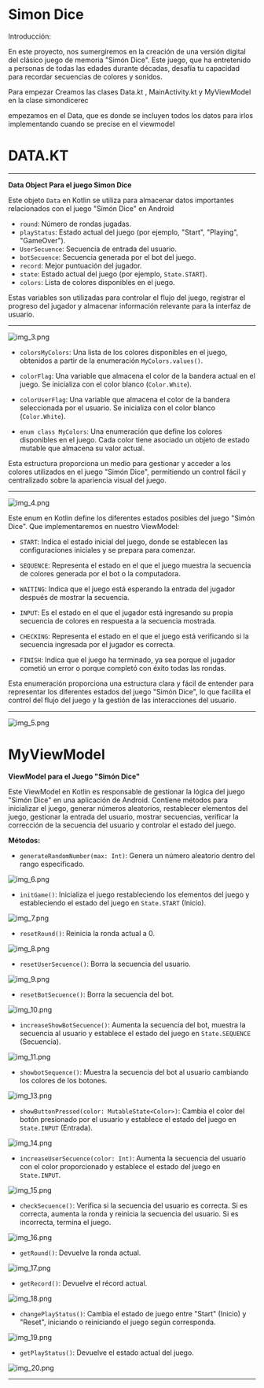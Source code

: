 # Simon Dice

Introducción:

En este proyecto, nos sumergiremos en la creación de una versión digital del clásico juego de memoria "Simón Dice". Este juego, que ha entretenido a personas de todas las edades durante décadas, 
desafía tu capacidad para recordar secuencias de colores y sonidos.

Para empezar Creamos las clases Data.kt , MainActivity.kt y MyViewModel en la clase simondicerec

empezamos en el Data, que es donde se incluyen todos los datos para irlos implementando cuando se precise en el viewmodel

# DATA.KT

---

**Data Object Para el juego Simon Dice**

Este objeto `Data` en Kotlin se utiliza para almacenar datos importantes relacionados con el juego "Simón Dice" en Android

- `round`: Número de rondas jugadas.
- `playStatus`: Estado actual del juego (por ejemplo, "Start", "Playing", "GameOver").
- `UserSecuence`: Secuencia de entrada del usuario.
- `botSecuence`: Secuencia generada por el bot del juego.
- `record`: Mejor puntuación del jugador.
- `state`: Estado actual del juego (por ejemplo, `State.START`).
- `colors`: Lista de colores disponibles en el juego.

Estas variables son utilizadas para controlar el flujo del juego, registrar el progreso del jugador y almacenar información relevante para la interfaz de usuario.

--- 

![img_3.png](img_3.png)

- `colorsMyColors`: Una lista de los colores disponibles en el juego, obtenidos a partir de la enumeración `MyColors.values()`.

- `colorFlag`: Una variable que almacena el color de la bandera actual en el juego. Se inicializa con el color blanco (`Color.White`).

- `colorUserFlag`: Una variable que almacena el color de la bandera seleccionada por el usuario. Se inicializa con el color blanco (`Color.White`).

- `enum class MyColors`: Una enumeración que define los colores disponibles en el juego. Cada color tiene asociado un objeto de estado mutable que almacena su valor actual.

Esta estructura proporciona un medio para gestionar y acceder a los colores utilizados en el juego "Simón Dice", permitiendo un control fácil y centralizado sobre la apariencia visual del juego.

---

![img_4.png](img_4.png)



Este enum en Kotlin define los diferentes estados posibles del juego "Simón Dice". Que implementaremos en nuestro ViewModel:

- `START`: Indica el estado inicial del juego, donde se establecen las configuraciones iniciales y se prepara para comenzar.

- `SEQUENCE`: Representa el estado en el que el juego muestra la secuencia de colores generada por el bot o la computadora.

- `WAITING`: Indica que el juego está esperando la entrada del jugador después de mostrar la secuencia.

- `INPUT`: Es el estado en el que el jugador está ingresando su propia secuencia de colores en respuesta a la secuencia mostrada.

- `CHECKING`: Representa el estado en el que el juego está verificando si la secuencia ingresada por el jugador es correcta.

- `FINISH`: Indica que el juego ha terminado, ya sea porque el jugador cometió un error o porque completó con éxito todas las rondas.

Esta enumeración proporciona una estructura clara y fácil de entender para representar los diferentes estados del juego "Simón Dice", lo que facilita el control del flujo del juego y la gestión de las interacciones del usuario.

--- 

![img_5.png](img_5.png)


# MyViewModel

**ViewModel para el Juego "Simón Dice"**

Este ViewModel en Kotlin es responsable de gestionar la lógica del juego "Simón Dice" en una aplicación de Android. Contiene métodos para inicializar el juego, generar números aleatorios, restablecer elementos del juego, gestionar la entrada del usuario, mostrar secuencias, verificar la corrección de la secuencia del usuario y controlar el estado del juego.

**Métodos:**

- `generateRandomNumber(max: Int)`: Genera un número aleatorio dentro del rango especificado.
 
![img_6.png](img_6.png)

- `initGame()`: Inicializa el juego restableciendo los elementos del juego y estableciendo el estado del juego en `State.START` (Inicio).

![img_7.png](img_7.png)

- `resetRound()`: Reinicia la ronda actual a 0.

![img_8.png](img_8.png)

- `resetUserSecuence()`: Borra la secuencia del usuario.

![img_9.png](img_9.png)

- `resetBotSecuence()`: Borra la secuencia del bot.

![img_10.png](img_10.png)

- `increaseShowBotSecuence()`: Aumenta la secuencia del bot, muestra la secuencia al usuario y establece el estado del juego en `State.SEQUENCE` (Secuencia).

![img_11.png](img_11.png)

- `showbotSequence()`: Muestra la secuencia del bot al usuario cambiando los colores de los botones.

![img_13.png](img_13.png)

- `showButtonPressed(color: MutableState<Color>)`: Cambia el color del botón presionado por el usuario y establece el estado del juego en `State.INPUT` (Entrada).

![img_14.png](img_14.png)

- `increaseUserSecuence(color: Int)`: Aumenta la secuencia del usuario con el color proporcionado y establece el estado del juego en `State.INPUT`.

![img_15.png](img_15.png)

- `checkSecuence()`: Verifica si la secuencia del usuario es correcta. Si es correcta, aumenta la ronda y reinicia la secuencia del usuario. Si es incorrecta, termina el juego.

![img_16.png](img_16.png)

- `getRound()`: Devuelve la ronda actual.

![img_17.png](img_17.png)

- `getRecord()`: Devuelve el récord actual.

![img_18.png](img_18.png)

- `changePlayStatus()`: Cambia el estado de juego entre "Start" (Inicio) y "Reset", iniciando o reiniciando el juego según corresponda.

![img_19.png](img_19.png)

- `getPlayStatus()`: Devuelve el estado actual del juego.

![img_20.png](img_20.png)

---






